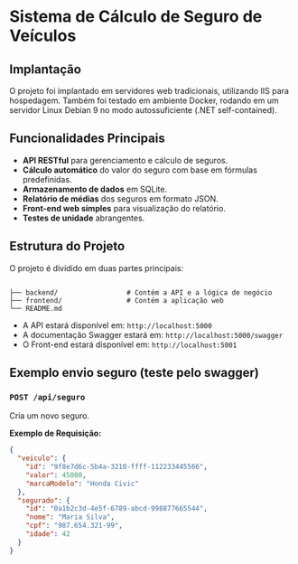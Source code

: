 # Sistema de Cálculo de Seguro de Veículos


##  Implantação

O projeto foi implantado em servidores web tradicionais, utilizando IIS para hospedagem.
Também foi testado em ambiente Docker, rodando em um servidor Linux Debian 9 no modo autossuficiente (.NET self-contained).


## Funcionalidades Principais

- **API RESTful** para gerenciamento e cálculo de seguros.
- **Cálculo automático** do valor do seguro com base em fórmulas predefinidas.
- **Armazenamento de dados** em SQLite.
- **Relatório de médias** dos seguros em formato JSON.
- **Front-end web simples** para visualização do relatório.
- **Testes de unidade** abrangentes.

## Estrutura do Projeto

O projeto é dividido em duas partes principais:

```

├── backend/                 # Contém a API e a lógica de negócio
├── frontend/                # Contém a aplicação web
└── README.md                
```

- A API estará disponível em:       `http://localhost:5000`
- A documentação Swagger estará em: `http://localhost:5000/swagger`
- O Front-end estará disponível em: `http://localhost:5001`

##  Exemplo envio seguro (teste pelo swagger)

### `POST /api/seguro`
Cria um novo seguro.

**Exemplo de Requisição:**
```json
{
  "veiculo": {
    "id": "9f8e7d6c-5b4a-3210-ffff-112233445566",
    "valor": 45000,
    "marcaModelo": "Honda Civic"
  },
  "segurado": {
    "id": "0a1b2c3d-4e5f-6789-abcd-998877665544",
    "nome": "Maria Silva",
    "cpf": "987.654.321-99",
    "idade": 42
  }
}
```


